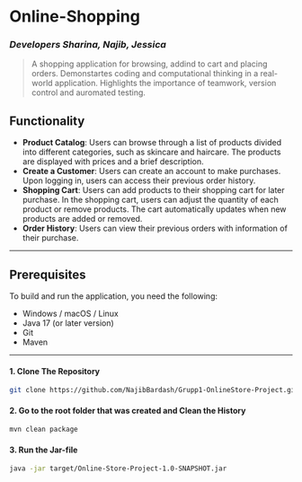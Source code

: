 # Online-Shopping
### _Developers Sharina, Najib, Jessica_

>A shopping application for browsing, addind to cart and placing orders. Demonstartes coding and computational thinking in a real-world application. Highlights the importance of teamwork, version control and auromated testing.

## Functionality

- **Product Catalog**: 
Users can browse through a list of products divided into different categories, such as skincare and haircare. The products are displayed with prices and a brief description.
- **Create a Customer**: 
Users can create an account to make purchases.
Upon logging in, users can access their previous order history.
- **Shopping Cart**: 
Users can add products to their shopping cart for later purchase.
In the shopping cart, users can adjust the quantity of each product or remove products.
The cart automatically updates when new products are added or removed.
- **Order History**: 
Users can view their previous orders with information of their purchase.
 ---
## Prerequisites

To build and run the application, you need the following:

- Windows / macOS / Linux
- Java 17 (or later version)
- Git
- Maven
 
---
#### 1. Clone The Repository

```sh
git clone https://github.com/NajibBardash/Grupp1-OnlineStore-Project.git
```
#### 2. Go to the root folder that was created and Clean the History

```sh
mvn clean package
```
#### 3. Run the Jar-file

```sh
java -jar target/Online-Store-Project-1.0-SNAPSHOT.jar
```


















